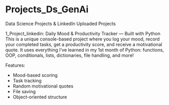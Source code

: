 # Projects_Ds_GenAi
Data Science Projects &amp; LinkedIn Uploaded Projects

1_Project_linkedin:
Daily Mood & Productivity Tracker — Built with Python
This is a unique console-based project where you log your mood, record your completed tasks, get a productivity score, and receive a motivational quote.
It uses everything I’ve learned in my 1st month of Python: functions, OOP, conditionals, lists, dictionaries, file handling, and more!

Features:
- Mood-based scoring
- Task tracking
- Random motivational quotes
- File saving
- Object-oriented structure

